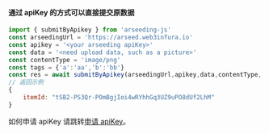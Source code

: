 #### 通过 apiKey 的方式可以直接提交原数据
```js
import { submitByApikey } from 'arseeding-js'
const arseedingUrl = 'https://arseed.web3infura.io'
const apikey = '<your arseeding apiKey>'
const data = '<need upload data, such as a picture>'
const contentType = 'image/png'
const tags = {'a':'aa','b':'bb'}
const res = await submitByApikey(arseedingUrl,apikey,data,contentType, tags)
// 返回示例
{
    itemId: "tSB2-PS3Qr-POmBgjIoi4wRYhhGq3UZ9uPO8dUf2LhM"
}
```
如何申请 apiKey 请跳转[申请 apiKey](../../../other/arseeding%20apiKey.md)。
